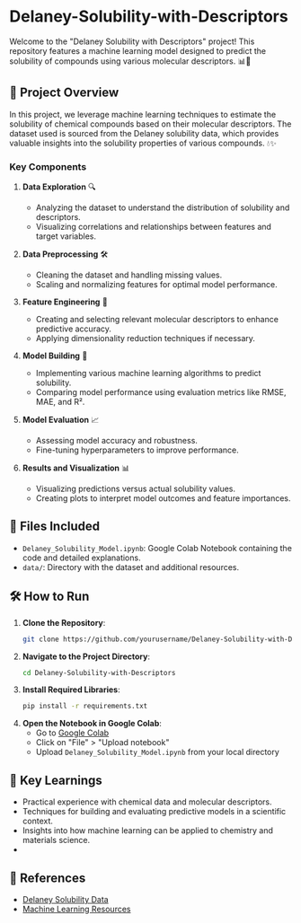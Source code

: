 # Delaney-Solubility-with-Descriptors
Welcome to the "Delaney Solubility with Descriptors" project! This repository features a machine learning model designed to predict the solubility of compounds using various molecular descriptors. 📊🔬

## 🚀 Project Overview

In this project, we leverage machine learning techniques to estimate the solubility of chemical compounds based on their molecular descriptors. The dataset used is sourced from the Delaney solubility data, which provides valuable insights into the solubility properties of various compounds. 💧✨

### Key Components

1. **Data Exploration** 🔍
   - Analyzing the dataset to understand the distribution of solubility and descriptors.
   - Visualizing correlations and relationships between features and target variables.

2. **Data Preprocessing** 🛠️
   - Cleaning the dataset and handling missing values.
   - Scaling and normalizing features for optimal model performance.

3. **Feature Engineering** 🔧
   - Creating and selecting relevant molecular descriptors to enhance predictive accuracy.
   - Applying dimensionality reduction techniques if necessary.

4. **Model Building** 🧠
   - Implementing various machine learning algorithms to predict solubility.
   - Comparing model performance using evaluation metrics like RMSE, MAE, and R².

5. **Model Evaluation** 📈
   - Assessing model accuracy and robustness.
   - Fine-tuning hyperparameters to improve performance.

6. **Results and Visualization** 📊
   - Visualizing predictions versus actual solubility values.
   - Creating plots to interpret model outcomes and feature importances.

## 📂 Files Included

- `Delaney_Solubility_Model.ipynb`: Google Colab Notebook containing the code and detailed explanations.
- `data/`: Directory with the dataset and additional resources.

## 🛠️ How to Run

1. **Clone the Repository**:
   ```bash
   git clone https://github.com/yourusername/Delaney-Solubility-with-Descriptors.git
   ```
2. **Navigate to the Project Directory**:
   ```bash
   cd Delaney-Solubility-with-Descriptors
   ```
3. **Install Required Libraries**:
   ```bash
   pip install -r requirements.txt
   ```
4. **Open the Notebook in Google Colab**:
   - Go to [Google Colab](https://colab.research.google.com/)
   - Click on "File" > "Upload notebook"
   - Upload `Delaney_Solubility_Model.ipynb` from your local directory

## 📝 Key Learnings

- Practical experience with chemical data and molecular descriptors.
- Techniques for building and evaluating predictive models in a scientific context.
- Insights into how machine learning can be applied to chemistry and materials science.
- 
## 🔗 References

- [Delaney Solubility Data](https://www.kaggle.com/datasets/prashanthbairu/delaney-solubility-with-descriptors)
- [Machine Learning Resources](https://towardsdatascience.com/how-to-build-a-machine-learning-model-439ab8fb3fb1)
